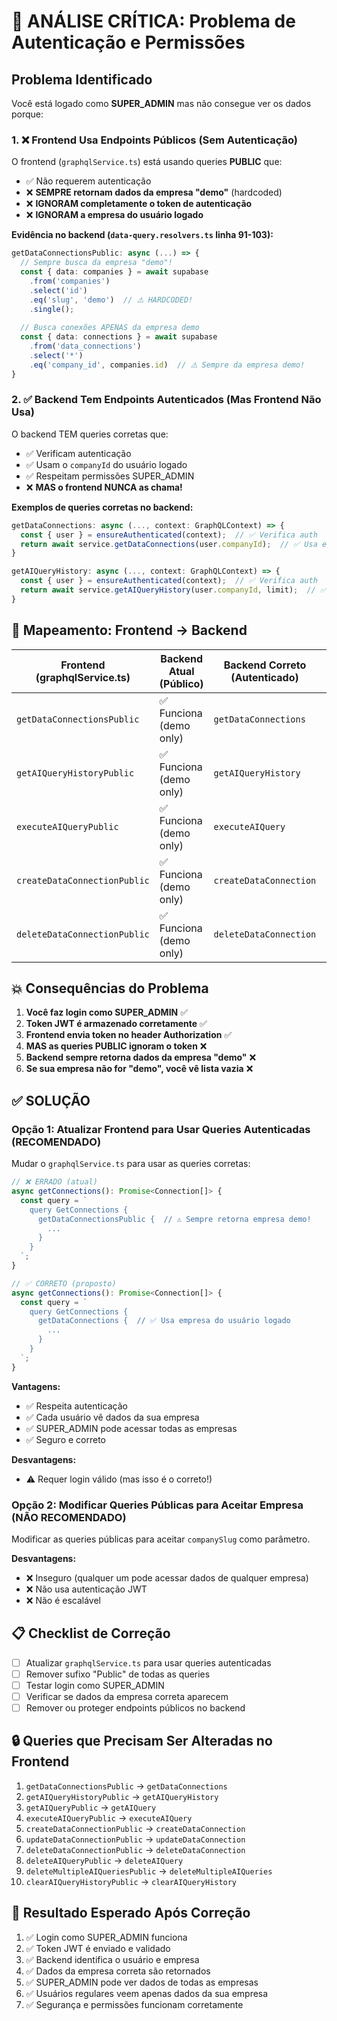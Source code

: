 # 🚨 ANÁLISE CRÍTICA: Problema de Autenticação e Permissões

## Problema Identificado

Você está logado como **SUPER_ADMIN** mas não consegue ver os dados porque:

### 1. ❌ Frontend Usa Endpoints Públicos (Sem Autenticação)

O frontend (`graphqlService.ts`) está usando queries **PUBLIC** que:
- ✅ Não requerem autenticação
- ❌ **SEMPRE retornam dados da empresa "demo"** (hardcoded)
- ❌ **IGNORAM completamente o token de autenticação**
- ❌ **IGNORAM a empresa do usuário logado**

**Evidência no backend (`data-query.resolvers.ts` linha 91-103):**
```typescript
getDataConnectionsPublic: async (...) => {
  // Sempre busca da empresa "demo"!
  const { data: companies } = await supabase
    .from('companies')
    .select('id')
    .eq('slug', 'demo')  // ⚠️ HARDCODED!
    .single();
    
  // Busca conexões APENAS da empresa demo
  const { data: connections } = await supabase
    .from('data_connections')
    .select('*')
    .eq('company_id', companies.id)  // ⚠️ Sempre da empresa demo!
}
```

### 2. ✅ Backend Tem Endpoints Autenticados (Mas Frontend Não Usa)

O backend TEM queries corretas que:
- ✅ Verificam autenticação
- ✅ Usam o `companyId` do usuário logado
- ✅ Respeitam permissões SUPER_ADMIN
- ❌ **MAS o frontend NUNCA as chama!**

**Exemplos de queries corretas no backend:**
```typescript
getDataConnections: async (..., context: GraphQLContext) => {
  const { user } = ensureAuthenticated(context);  // ✅ Verifica auth
  return await service.getDataConnections(user.companyId);  // ✅ Usa empresa do usuário
}

getAIQueryHistory: async (..., context: GraphQLContext) => {
  const { user } = ensureAuthenticated(context);  // ✅ Verifica auth
  return await service.getAIQueryHistory(user.companyId, limit);  // ✅ Usa empresa do usuário
}
```

## 🔄 Mapeamento: Frontend → Backend

| Frontend (graphqlService.ts) | Backend Atual (Público) | Backend Correto (Autenticado) | Status |
|------------------------------|------------------------|------------------------------|--------|
| `getDataConnectionsPublic` | ✅ Funciona (demo only) | `getDataConnections` | ❌ Não usado |
| `getAIQueryHistoryPublic` | ✅ Funciona (demo only) | `getAIQueryHistory` | ❌ Não usado |
| `executeAIQueryPublic` | ✅ Funciona (demo only) | `executeAIQuery` | ❌ Não usado |
| `createDataConnectionPublic` | ✅ Funciona (demo only) | `createDataConnection` | ❌ Não usado |
| `deleteDataConnectionPublic` | ✅ Funciona (demo only) | `deleteDataConnection` | ❌ Não usado |

## 💥 Consequências do Problema

1. **Você faz login como SUPER_ADMIN** ✅
2. **Token JWT é armazenado corretamente** ✅
3. **Frontend envia token no header Authorization** ✅
4. **MAS as queries PUBLIC ignoram o token** ❌
5. **Backend sempre retorna dados da empresa "demo"** ❌
6. **Se sua empresa não for "demo", você vê lista vazia** ❌

## ✅ SOLUÇÃO

### Opção 1: Atualizar Frontend para Usar Queries Autenticadas (RECOMENDADO)

Mudar o `graphqlService.ts` para usar as queries corretas:

```typescript
// ❌ ERRADO (atual)
async getConnections(): Promise<Connection[]> {
  const query = `
    query GetConnections {
      getDataConnectionsPublic {  // ⚠️ Sempre retorna empresa demo!
        ...
      }
    }
  `;
}

// ✅ CORRETO (proposto)
async getConnections(): Promise<Connection[]> {
  const query = `
    query GetConnections {
      getDataConnections {  // ✅ Usa empresa do usuário logado
        ...
      }
    }
  `;
}
```

**Vantagens:**
- ✅ Respeita autenticação
- ✅ Cada usuário vê dados da sua empresa
- ✅ SUPER_ADMIN pode acessar todas as empresas
- ✅ Seguro e correto

**Desvantagens:**
- ⚠️ Requer login válido (mas isso é o correto!)

### Opção 2: Modificar Queries Públicas para Aceitar Empresa (NÃO RECOMENDADO)

Modificar as queries públicas para aceitar `companySlug` como parâmetro.

**Desvantagens:**
- ❌ Inseguro (qualquer um pode acessar dados de qualquer empresa)
- ❌ Não usa autenticação JWT
- ❌ Não é escalável

## 📋 Checklist de Correção

- [ ] Atualizar `graphqlService.ts` para usar queries autenticadas
- [ ] Remover sufixo "Public" de todas as queries
- [ ] Testar login como SUPER_ADMIN
- [ ] Verificar se dados da empresa correta aparecem
- [ ] Remover ou proteger endpoints públicos no backend

## 🔒 Queries que Precisam Ser Alteradas no Frontend

1. `getDataConnectionsPublic` → `getDataConnections`
2. `getAIQueryHistoryPublic` → `getAIQueryHistory`
3. `getAIQueryPublic` → `getAIQuery`
4. `executeAIQueryPublic` → `executeAIQuery`
5. `createDataConnectionPublic` → `createDataConnection`
6. `updateDataConnectionPublic` → `updateDataConnection`
7. `deleteDataConnectionPublic` → `deleteDataConnection`
8. `deleteAIQueryPublic` → `deleteAIQuery`
9. `deleteMultipleAIQueriesPublic` → `deleteMultipleAIQueries`
10. `clearAIQueryHistoryPublic` → `clearAIQueryHistory`

## 🎯 Resultado Esperado Após Correção

1. ✅ Login como SUPER_ADMIN funciona
2. ✅ Token JWT é enviado e validado
3. ✅ Backend identifica o usuário e empresa
4. ✅ Dados da empresa correta são retornados
5. ✅ SUPER_ADMIN pode ver dados de todas as empresas
6. ✅ Usuários regulares veem apenas dados da sua empresa
7. ✅ Segurança e permissões funcionam corretamente
